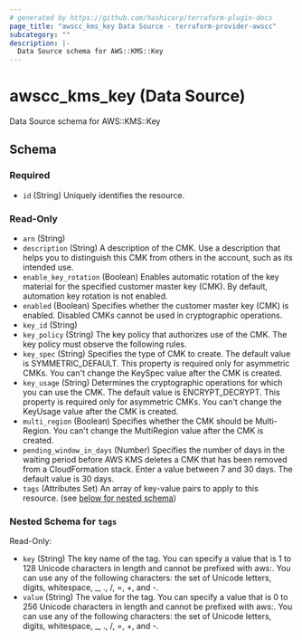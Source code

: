 ```yaml
---
# generated by https://github.com/hashicorp/terraform-plugin-docs
page_title: "awscc_kms_key Data Source - terraform-provider-awscc"
subcategory: ""
description: |-
  Data Source schema for AWS::KMS::Key
---
```


# awscc_kms_key (Data Source)

Data Source schema for AWS::KMS::Key



<!-- schema generated by tfplugindocs -->
## Schema

### Required

- `id` (String) Uniquely identifies the resource.

### Read-Only

- `arn` (String)
- `description` (String) A description of the CMK. Use a description that helps you to distinguish this CMK from others in the account, such as its intended use.
- `enable_key_rotation` (Boolean) Enables automatic rotation of the key material for the specified customer master key (CMK). By default, automation key rotation is not enabled.
- `enabled` (Boolean) Specifies whether the customer master key (CMK) is enabled. Disabled CMKs cannot be used in cryptographic operations.
- `key_id` (String)
- `key_policy` (String) The key policy that authorizes use of the CMK. The key policy must observe the following rules.
- `key_spec` (String) Specifies the type of CMK to create. The default value is SYMMETRIC_DEFAULT. This property is required only for asymmetric CMKs. You can't change the KeySpec value after the CMK is created.
- `key_usage` (String) Determines the cryptographic operations for which you can use the CMK. The default value is ENCRYPT_DECRYPT. This property is required only for asymmetric CMKs. You can't change the KeyUsage value after the CMK is created.
- `multi_region` (Boolean) Specifies whether the CMK should be Multi-Region. You can't change the MultiRegion value after the CMK is created.
- `pending_window_in_days` (Number) Specifies the number of days in the waiting period before AWS KMS deletes a CMK that has been removed from a CloudFormation stack. Enter a value between 7 and 30 days. The default value is 30 days.
- `tags` (Attributes Set) An array of key-value pairs to apply to this resource. (see [below for nested schema](#nestedatt--tags))

<a id="nestedatt--tags"></a>
### Nested Schema for `tags`

Read-Only:

- `key` (String) The key name of the tag. You can specify a value that is 1 to 128 Unicode characters in length and cannot be prefixed with aws:. You can use any of the following characters: the set of Unicode letters, digits, whitespace, _, ., /, =, +, and -.
- `value` (String) The value for the tag. You can specify a value that is 0 to 256 Unicode characters in length and cannot be prefixed with aws:. You can use any of the following characters: the set of Unicode letters, digits, whitespace, _, ., /, =, +, and -.


